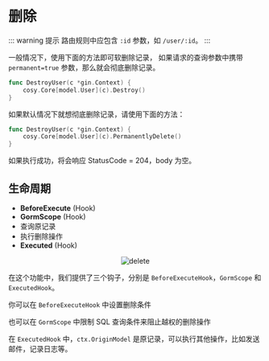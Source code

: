 # 删除

::: warning 提示
路由规则中应包含 `:id` 参数，如 `/user/:id`。
:::

一般情况下，使用下面的方法即可软删除记录，
如果请求的查询参数中携带 `permanent=true` 参数，那么就会彻底删除记录。

```go
func DestroyUser(c *gin.Context) {
    cosy.Core[model.User](c).Destroy()
}
```

如果默认情况下就想彻底删除记录，请使用下面的方法：

```go
func DestroyUser(c *gin.Context) {
    cosy.Core[model.User](c).PermanentlyDelete()
}
```

如果执行成功，将会响应 StatusCode = 204，body 为空。

## 生命周期

- **BeforeExecute** (Hook)
- **GormScope** (Hook)
- 查询原记录
- 执行删除操作
- **Executed** (Hook)

<div style="display: flex;justify-content: center;">
    <img src="/assets/delete.png" alt="delete" style="max-width: 300px"/>
</div>

在这个功能中，我们提供了三个钩子，分别是 `BeforeExecuteHook`，`GormScope` 和 `ExecutedHook`。

你可以在 `BeforeExecuteHook` 中设置删除条件

也可以在 `GormScope` 中限制 SQL 查询条件来阻止越权的删除操作

在 `ExecutedHook` 中，`ctx.OriginModel` 是原记录，可以执行其他操作，比如发送邮件，记录日志等。
